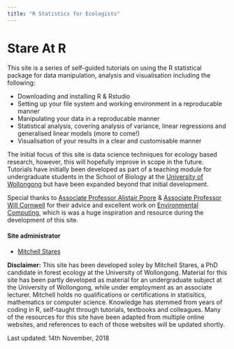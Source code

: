 ```yaml
---
title: "R Statistics for Ecologists"
---
```


# Stare At R 

This site is a series of self-guided tutorials on using the R statistical package for data manipulation, analysis and visualisation including the following:  

* Downloading and installing R & Rstudio  
* Setting up your file system and working environment in a reproducable manner  
* Manipulating your data in a reproducable manner  
* Statistical analysis, covering analysis of variance, linear regressions and generalised linear models (more to come!)  
* Visualisation of your results in a clear and customisable manner  

The initial focus of this site is data science techniques for ecology based research, however, this will hopefully improve in scope in the future. Tutorials have initially been developed as part of a teaching module for undergraduate students in the School of Biology at the [University of Wollongong](https://www.uow.edu.au/index.html) but have been expanded beyond that initial development.

Special thanks to [Associate Professor Alistair Poore](https://alistairpoore.org) & [Associate Professor Will Cornwell](http://willcornwell.org/) for their advice and excellent work on [Environmental Computing](http://environmentalcomputing.net/), which is was a huge inspiration and resource during the development of this site. 

#### Site administrator  
* [Mitchell Stares](https://twitter.com/DeadTreeDude)  


**Disclaimer:** This site has been developed soley by Mitchell Stares, a PhD candidate in forest ecology at the University of Wollongong. Material for this site has been partly developed as material for an undergraduate subject at the University of Wollongong, while under employment as an associate lecturer. Mitchell holds no qualifications or certifications in statisitics, mathematics or computer science. Knowledge has stemmed from years of coding in R, self-taught through tutorials, textbooks and colleagues. Many of the resources for this site have been adapted from multiple online websites, and references to each of those websites will be updated shortly.  

Last updated: 14th November, 2018

